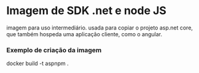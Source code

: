 # Imagem de SDK .net e node JS
imagem para uso intermediário. usada para copiar o projeto asp.net core, que também hospeda uma aplicação cliente, como o angular.


### Exemplo de criação da imagem
 docker build -t aspnpm .